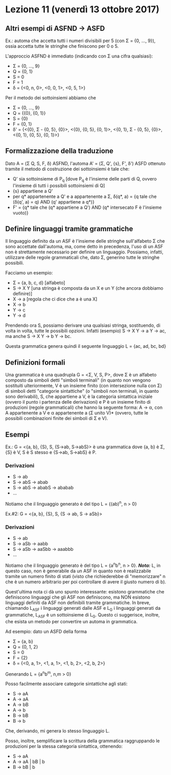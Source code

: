 # Lezione 11 (venerdì 13 ottobre 2017)

## Altri esempi di ASFND -> ASFD
Ex.: automa che accetta tutti i numeri divisibili per 5 (con Σ = {0, ..., 9}), ossia accetta tutte le stringhe che finiscono per 0 o 5.

L'approccio ASFND è immediato (indicando con Σ una cifra qualsiasi):

* Σ = {0, ..., 9}
* Q = {0, 1}
* S = 0
* F = 1
* δ = {<0, n, 0>, <0, 0, 1>, <0, 5, 1>}

Per il metodo dei sottoinsiemi abbiamo che

* Σ = {0, ..., 9}
* Q = {{0}, {0, 1}}
* S = {0}
* F = {0, 1}
* δ' = {<{0}, Σ - {0, 5}, {0}>,
<{0}, {0, 5}, {0, 1}>,
<{0, 1}, Σ - {0, 5}, {0}>,
<{0, 1}, {0, 5}, {0, 1}>}

## Formalizzazione della traduzione
Dato A = (Σ Q, S, F, δ) ASFND, l'automa A' = (Σ, Q', {s}, F', δ') ASFD ottenuto tramite il metodo di costruzione dei sottoinsiemi è tale che:
* Q' sia sottoinsieme di P<sub>q</sub> [dove P<sub>q</sub> è l'insieme delle parti di Q, ovvero l'insieme di tutti i possibili sottoinsiemi di Q]
* {s} appartiene a Q'
* per q* appartenente a Q' e a appartenente a Σ, δ(q*, a) = {q tale che (δ(q', a) = q) AND (q' appartiene a q*)}
* F' = {q* tale che (q* appartiene a Q') AND (q* intersecato F è l'insieme vuoto)}

## Definire linguaggi tramite grammatiche
Il linguaggio definito da un ASF è l'insieme delle stringhe sull'alfabeto Σ che sono accettate dall'automa, ma, come detto in precedenza, l'uso di un ASF non è strettamente necessario per definire un linguaggio. Possiamo, infatti, utilizzare delle regole grammaticali che, dato Σ, generino tutte le stringhe possibili.

Facciamo un esempio:

* Σ = {a, b, c, d} [alfabeto]
* S -> X Y [una stringa è composta da un X e un Y (che ancora dobbiamo definire)]
* X -> a [regola che ci dice che a è una X]
* X -> b
* Y -> c
* Y -> d

Prendendo ora S, possiamo derivare una qualsiasi stringa, sostituendo, di volta in volta, tutte le possibili opzioni. Infatti (esempio) S -> X Y -> a Y -> ac, ma anche S -> X Y -> b Y -> bc.

Questa grammatica genera quindi il seguente linguaggio L = {ac, ad, bc, bd}

## Definizioni formali
Una grammatica è una quadrupla G = <Σ, V, S, P>, dove Σ è un alfabeto composto da simboli detti "simboli terminali" (in quanto non vengono sostituiti ulteriormente, V è un insieme finito (con intersezione nulla con Σ) di simboli detti "categorie sintattiche" (o "simboli non terminali, in quanto sono derivabili), S, che appartiene a V, è la categoria sintattica iniziale (ovvero il punto i partenza delle derivazioni) e P è un insieme finito di produzioni (regole grammaticali) che hanno la seguente forma: A -> α, con A appartenente a V e α appartenente a (Σ unito V)* (ovvero, tutte le possibili combinazioni finite dei simboli di Σ e V).

## Esempi
Ex.: G = <{a, b}, {S}, S, {S->ab, S->abS}> è una grammatica dove {a, b} è Σ, {S} è V, S è S stesso e {S->ab, S->abS} è P.

### Derivazioni
* S -> ab
* S -> abS -> abab
* S -> abS -> ababS -> ababab
* ...

Notiamo che il linguaggio generato è del tipo L = {(ab)<sup>n</sup>, n > 0}

Ex.#2: G = <{a, b}, {S}, S, {S -> ab, S -> aSb}>

### Derivazioni
* S -> ab
* S -> aSb -> aabb
* S -> aSb -> aaSbb -> aaabbb
* ...

Notiamo che il linguaggio generato è del tipo L = {a<sup>n</sup>b<sup>n</sup>, n > 0}. ***Nota:*** L, in questo caso, non è generabile da un ASF in quanto non è realizzabile tramite un numero finito di stati (visto che richiederebbe di "memorizzare" n che è un numero arbitrario per poi controllare di avere il giusto numero di b).

Quest'ultima nota ci dà uno spunto interessante: esistono grammatiche che definiscono linguaggi che gli ASF non definiscono, ma NON esistono linguaggi definiti da ASF non definibili tramite grammatiche. In breve, chiamando L<sub>ASF</sub> i linguaggi generati dalle ASF e L<sub>G</sub> i linguaggi generati da grammatiche, L<sub>ASF</sub> è un sottoinsieme di L<sub>G</sub>. Questo ci suggerisce, inoltre, che esista un metodo per convertire un automa in grammatica.

Ad esempio: dato un ASFD della forma
* Σ = {a, b}
* Q = {0, 1, 2}
* S = 0
* F = {2}
* δ = {<0, a, 1>,
       <1, a, 1>,
       <1, b, 2>,
       <2, b, 2>}

Generando L = {a<sup>n</sup>b<sup>m</sup>, n,m > 0}

Posso facilmente associare categorie sintattiche agli stati:

* S -> aA
* A -> aA
* A -> bB
* A -> b
* B -> bB
* B -> b

Che, derivando, mi genera lo stesso linguaggio L.

Posso, inoltre, semplificare la scrittura della grammatica raggruppando le produzioni per la stessa categoria sintattica, ottenendo:

* S -> aA
* A -> aA | bB | b
* B -> bB | b
